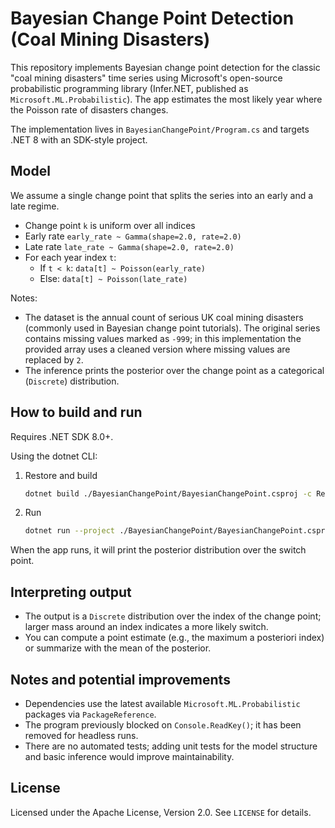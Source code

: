 # Bayesian Change Point Detection (Coal Mining Disasters)

This repository implements Bayesian change point detection for the classic "coal mining disasters" time series using Microsoft's open-source probabilistic programming library (Infer.NET, published as `Microsoft.ML.Probabilistic`). The app estimates the most likely year where the Poisson rate of disasters changes.

The implementation lives in `BayesianChangePoint/Program.cs` and targets .NET 8 with an SDK-style project.

## Model

We assume a single change point that splits the series into an early and a late regime.

- Change point `k` is uniform over all indices
- Early rate `early_rate ~ Gamma(shape=2.0, rate=2.0)`
- Late rate `late_rate ~ Gamma(shape=2.0, rate=2.0)`
- For each year index `t`:
  - If `t < k`: `data[t] ~ Poisson(early_rate)`
  - Else: `data[t] ~ Poisson(late_rate)`

Notes:
- The dataset is the annual count of serious UK coal mining disasters (commonly used in Bayesian change point tutorials). The original series contains missing values marked as `-999`; in this implementation the provided array uses a cleaned version where missing values are replaced by `2`.
- The inference prints the posterior over the change point as a categorical (`Discrete`) distribution.

## How to build and run

Requires .NET SDK 8.0+.

Using the dotnet CLI:
1. Restore and build
   
   ```bash
   dotnet build ./BayesianChangePoint/BayesianChangePoint.csproj -c Release
   ```

2. Run
   
   ```bash
   dotnet run --project ./BayesianChangePoint/BayesianChangePoint.csproj -c Release
   ```

When the app runs, it will print the posterior distribution over the switch point.

## Interpreting output

- The output is a `Discrete` distribution over the index of the change point; larger mass around an index indicates a more likely switch.
- You can compute a point estimate (e.g., the maximum a posteriori index) or summarize with the mean of the posterior.

## Notes and potential improvements

- Dependencies use the latest available `Microsoft.ML.Probabilistic` packages via `PackageReference`.
- The program previously blocked on `Console.ReadKey()`; it has been removed for headless runs.
- There are no automated tests; adding unit tests for the model structure and basic inference would improve maintainability.

## License

Licensed under the Apache License, Version 2.0. See `LICENSE` for details.
